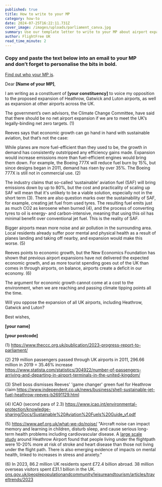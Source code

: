 ```yaml
---
published: true
title: How to write to your MP
category: how-to
date: 2024-07-25T16:22:11.731Z
cover_image: /images/uploads/parliament_canva.jpg
summary: Use our template letter to write to your MP about airport expansion
author: FlightFree UK
read_time_minute: 2
---
```

### Copy and paste the text below into an email to your MP and **don’t forget to personalise the bits in bold.**

[Find out who your MP is](https://www.theyworkforyou.com/).

Dear **\[Name of your MP]**,

I am writing as a constituent of **\[your constituency]** to voice my opposition to the proposed expansion of Heathrow, Gatwick and Luton airports, as well as expansion at other airports across the UK.

The government’s own advisors, the Climate Change Committee, have said that there should be no net airport expansion if we are to meet the UK’s legally-binding net zero targets. (1)

Reeves says that economic growth can go hand in hand with sustainable aviation, but that’s not the case:

While planes are more fuel-efficient than they used to be, the growth in demand has consistently outstripped any efficiency gains made. Expansion would increase emissions more than fuel-efficient engines would bring them down. For example, the Boeing 777X will reduce fuel burn by 15%, but since designs began in 2011, demand has risen by over 35%. The Boeing 777X is still not in commercial use. (2)

The industry claims that so-called ‘sustainable’ aviation fuel (SAF) will bring emissions down by up to 80%, but the cost and practicality of scaling up SAF will mean that it's unlikely to be a viable solution, especially not in the short term (﻿3). T﻿here are also question marks over the sustainability of SAF, f﻿or example, creating jet fuel from used tyres. The resulting fuel emits just as much CO2 as kerosene when burned (4), and the process of converting tyres to oil is energy- and carbon-intensive, meaning that using this oil has minimal benefit over conventional jet fuel. This is the reality of SAF. 

Bigger airports mean more noise and air pollution in the surrounding area. Local residents already suffer poor mental and physical health as a result of planes landing and taking off nearby, and expansion would make this worse. (5) 

Reeves points to economic growth, but the New Economics Foundation has shown that previous airport expansions have not delivered the expected economic growth, and as more tourist spending goes out of the UK than comes in through airports, on balance, airports create a deficit in our economy. (6)

The argument for economic growth cannot come at a cost to the environment, when we are reaching and passing climate tipping points all the time.

Will you oppose the expansion of all UK airports, including Heathrow, Gatwick and Luton?

Best wishes,

**\[your name]**

**\[your postcode]**

(﻿1) <https://www.theccc.org.uk/publication/2023-progress-report-to-parliament/> 

(﻿2) 219 million passengers passed through UK airports in 2011, 296.66 million in 2019 = 35.46% increase <https://www.statista.com/statistics/304922/number-of-passengers-arriving-and-departing-in-airport-terminals-in-the-united-kingdom/>

(﻿3) Shell boss dismisses Reeves' 'game changer' green fuel for Heathrow claim  <https://www.independent.co.uk/news/business/shell-sustainable-jet-fuel-heathrow-reeves-b2691129.html>

(﻿4) ICAO (second para of 2.3) <https://www.icao.int/environmental-protection/knowledge-sharing/Docs/Sustainable%20Aviation%20Fuels%20Guide_vf.pdf>

(﻿5) <https://www.aef.org.uk/what-we-do/noise/> "Aircraft noise can impact memory and learning in children, disturb sleep, and cause serious long-term health problems including cardiovascular disease. A [large scale study](https://www.aef.org.uk/2013/10/11/aircraft-noise-linked-to-higher-rates-of-heart-disease-and-stroke-near-heathrow/) around Heathrow Airport found that people living under the flightpath were 10-20% more at risk of stroke and heart disease than those not living under the flight path. There is also emerging evidence of impacts on mental health, linked to increases in stress and anxiety."

(﻿6) In 2023, 86.2 million UK residents spent £72.4 billion abroad. 38 million overseas visitors spent £31.1 billion in the UK. [ons.gov.uk/peoplepopulationandcommunity/leisureandtourism/articles/traveltrends/2023](ons.gov.uk/peoplepopulationandcommunity/leisureandtourism/articles/traveltrends/2023)